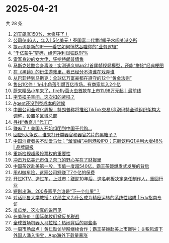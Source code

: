 # 2025-04-21

共 28 条

<!-- BEGIN 36KR -->
<!-- 最后更新时间 2025-04-21 00:17:31 +0800 -->
1. [21天飙涨150%，太疯狂了！](https://36kr.com/p/3257022338937350)
1. [公司仅46人，年入1.5亿美元！泰国富二代靠if椰子水闯关港交所](https://36kr.com/p/3257751043600648)
1. [提示词是新的IP——看它如何悄然吞噬你的"业务逻辑"](https://36kr.com/p/3229764250500484)
1. [“千亿蒙牛”梦碎，缘何净利润狂跌97%](https://36kr.com/p/3257918345146883)
1. [雷军身边的女大佬，狂挖特朗普墙角](https://36kr.com/p/3256630510727685)
1. [马斯克炫酷变身毒液！实测通义Wan2.1首尾帧视频模型，还能“拼接”经典梗图](https://36kr.com/p/3256523635208457)
1. [在《黑镜》的衍生游戏里，我已经分不清谁在戏弄谁](https://36kr.com/p/3257018185855233)
1. [从巴菲特到马斯克：全球亿万富豪都在遵守的12个“黄金法则”](https://36kr.com/p/3256427059114245)
1. [售出1亿件！1㎡小角落引爆百亿市场，有商家年入2个亿](https://36kr.com/p/3257074529530115)
1. [蔚来精品小车来了，firefly萤火虫首款车上市11.98万元起｜最前线](https://36kr.com/p/3257976681837064)
1. [字节扣子空间，这次扣的紧吗？](https://36kr.com/p/3257876933275904)
1. [Agent还没到卷成本的时候](https://36kr.com/p/3257079193825792)
1. [中国公司全球化周报｜特朗普称将推迟TikTok交易/泡泡玛特全球组织架构大调整，设置多区域总部](https://36kr.com/p/3256480483700998)
1. [寻找“香奈儿”代工厂](https://36kr.com/p/3255660572665348)
1. [赚麻了！美国人开始组团到中国干代购...](https://36kr.com/p/3255748007358721)
1. [回应5大争议，谁来打开类器官和器官芯片的黑箱子？](https://36kr.com/p/3256305630605828)
1. [中国消费者买不动爱马仕；“溜溜梅”冲刺港股IPO；东鹏饮料Q1净利大增48% | 品牌周报](https://36kr.com/p/3255547196420613)
1. [重新检视超级投票权的重要性](https://36kr.com/p/3257106706329864)
1. [冲击万亿美元市值？奈飞的野心写在了财报里](https://36kr.com/p/3255729221366017)
1. [中国茶饮赴美第一股，市值一度超540亿，霸王茶姬爆发式发展的背后](https://36kr.com/p/3255592037200392)
1. [用AI做车险，这家公司怒赚了7个亿的保费](https://36kr.com/p/3256544735359240)
1. [开过KTV、造过车，上过市：蹉跎10年后，这名老板决定亲任制作人，重回行业](https://36kr.com/p/3256838130282759)
1. [短剧出海，200多家平台谁是“下一个红果”？](https://36kr.com/p/3255714025927169)
1. [对话耶鲁大学教授：优绩主义为什么成为精密运转的系统性陷阱 | Edu指南专访](https://36kr.com/p/3256872853975558)
1. [瓜瓜龙，这次真的说再见](https://36kr.com/p/3256404332245257)
1. [在美涨价！国际美妆们掀反关税战](https://36kr.com/p/3256954778693893)
1. [全球首场机器人马拉松：热闹背后的那些事](https://36kr.com/p/3257780205040132)
1. [一周市场盘点丨黄仁勋访华盼继续合作；霸王茶姬赴美上市敲钟；关税风波下外国人涌入淘宝，App海外下载量暴涨](https://36kr.com/p/3258140069196295)
<!-- END 36KR -->